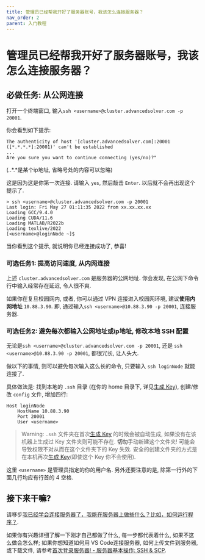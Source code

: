 ```yaml
---
title: 管理员已经帮我开好了服务器账号，我该怎么连接服务器？
nav_order: 2
parent: 入门教程
---
```


# 管理员已经帮我开好了服务器账号，我该怎么连接服务器？

## 必做任务: 从公网连接

打开一个终端窗口, 输入`ssh <username>@cluster.advancedsolver.com -p 20001`.

你会看到如下提示:
```text
The authenticity of host '[cluster.advancedsolver.com]:20001 ([*.*.*.*]:20001)' can't be established
...
Are you sure you want to continue connecting (yes/no)?"
```
(*.*.*.*是某个ip地址, 省略号处的内容可以忽略)

这是因为这是你第一次连接. 请输入 `yes`, 然后敲击 `Enter`. 以后就不会再出现这个提示了.

```text
> ssh <username>@cluster.advancedsolver.com -p 20001
Last login: Fri May 27 01:11:35 2022 from xx.xx.xx.xx
Loading GCC/9.4.0
Loading CUDA/11.6
Loading MATLAB/R2022b
Loading texlive/2022
[<username>@loginNode ~]$
 ```

当你看到这个提示, 就说明你已经连接成功了, 恭喜!

### 可选任务1: 提高访问速度, 从内网连接

上述 `cluster.advancedsolver.com` 是服务器的公网地址. 你会发现, 在公网下命令行中输入经常存在延迟, 令人很不爽.

如果你在复旦校园网内, 或者, 你可以通过 VPN 连接进入校园网环境, 建议**使用内网地址** `10.88.3.90`. 即, 通过输入`ssh <username>@10.88.3.90 -p 20001`, 连接服务器.

### 可选任务2: 避免每次都输入公网地址或ip地址, 修改本地 SSH 配置

无论是`ssh <username>@cluster.advancedsolver.com -p 20001`, 还是 `ssh <username>@10.88.3.90 -p 20001`, 都很冗长, 让人头大.

做以下的事情, 则可以避免每次输入这么长的命令, 只要输入 `ssh loginNode` 就能连接了.

具体做法是: 找到本地的 `.ssh` 目录 (在你的 home 目录下, 详见[生成 Key](new-user/i-have-no-account.md)), 创建/修改 `config` 文件, 增加四行:

``` text
Host loginNode
    HostName 10.88.3.90
    Port 20001
    User <username>
```

> Warning: `.ssh` 文件夹在首次[生成 Key](new-user/i-have-no-account.md) 的时候会被自动生成, 如果没有在该机器上生成过 Key 文件夹则可能不存在. **切勿**手动新建这个文件夹! 可能会导致权限不对从而在这个文件夹下的 Key 失效. 安全的创建文件夹的方式是在本机再次[生成 Key](new-user/i-have-no-account.md)(即使这个 Key 你不会使用).

这里 `<username>` 是管理员指定的你的用户名. 另外还要注意的是, 除第一行外的下面几行均应有行首的 4 空格.

## 接下来干嘛?

请移步[我已经学会连接服务器了，我能在服务器上做些什么？比如，如何运行程序？](how-can-i-run-program.md).

如果你有兴趣详细了解一下刚才自己都做了什么, 每一步都代表着什么, 如果不这么做会怎么样; 如果你想知道如何用 VS Code连接服务器, 如何上传文件到服务器, 或下载文件, 请参考[首次登录服务器! - 服务器基本操作: SSH & SCP](../connect-to-server.md).

